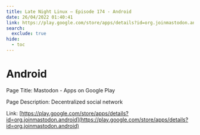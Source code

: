 ```yaml
---
title: Late Night Linux – Episode 174 - Android
date: 26/04/2022 01:40:41
link: https://play.google.com/store/apps/details?id=org.joinmastodon.android
search:
  exclude: true
hide:
  - toc
---
```


# Android

Page Title: Mastodon - Apps on Google Play

Page Description: Decentralized social network 

Link: [https://play.google.com/store/apps/details?id=org.joinmastodon.android](https://play.google.com/store/apps/details?id=org.joinmastodon.android)